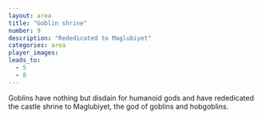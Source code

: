 ```yaml
---
layout: area
title: "Goblin shrine"
number: 9
description: "Rededicated to Maglubiyet"
categories: area
player_images:
leads_to:
  - 5
  - 8
---
```


Goblins have nothing but disdain for humanoid gods and have rededicated the castle shrine to Maglubiyet, the god of goblins and hobgoblins.
